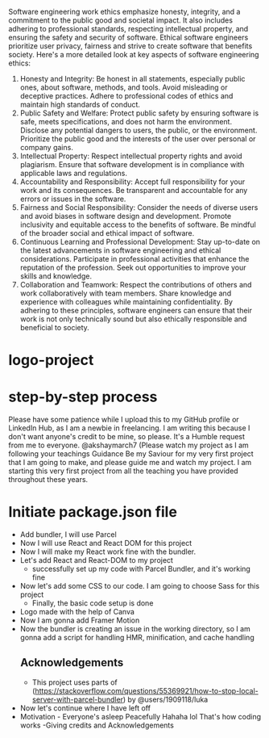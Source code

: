<!-- @format -->

Software engineering work ethics emphasize honesty, integrity, and a commitment to the public good and societal impact. It also includes adhering to professional standards, respecting intellectual property, and ensuring the safety and security of software. Ethical software engineers prioritize user privacy, fairness and strive to create software that benefits society. 
Here's a more detailed look at key aspects of software engineering ethics:
1. Honesty and Integrity:
Be honest in all statements, especially public ones, about software, methods, and tools. 
Avoid misleading or deceptive practices. 
Adhere to professional codes of ethics and maintain high standards of conduct. 
2. Public Safety and Welfare: 
Protect public safety by ensuring software is safe, meets specifications, and does not harm the environment.
Disclose any potential dangers to users, the public, or the environment.
Prioritize the public good and the interests of the user over personal or company gains.
3. Intellectual Property: 
Respect intellectual property rights and avoid plagiarism.
Ensure that software development is in compliance with applicable laws and regulations.
4. Accountability and Responsibility:
Accept full responsibility for your work and its consequences. 
Be transparent and accountable for any errors or issues in the software. 
5. Fairness and Social Responsibility:
Consider the needs of diverse users and avoid biases in software design and development. 
Promote inclusivity and equitable access to the benefits of software. 
Be mindful of the broader social and ethical impact of software. 
6. Continuous Learning and Professional Development:
Stay up-to-date on the latest advancements in software engineering and ethical considerations. 
Participate in professional activities that enhance the reputation of the profession. 
Seek out opportunities to improve your skills and knowledge. 
7. Collaboration and Teamwork:
Respect the contributions of others and work collaboratively with team members. 
Share knowledge and experience with colleagues while maintaining confidentiality. 
By adhering to these principles, software engineers can ensure that their work is not only technically sound but also ethically responsible and beneficial to society. 
# logo-project

# step-by-step process

Please have some patience while I upload this to my GitHub profile or LinkedIn Hub, as I am a newbie in freelancing. I am writing this because I don't want anyone's credit to be mine, so please. It's a Humble request from me to everyone.
 @akshaymarch7 (Please watch my project as I am following your teachings Guidance Be my Saviour for my very first project that I am going to make, and please guide me and watch my project. I am starting this very first project from all the teaching you have provided throughout these years.

# Initiate package.json file

- Add bundler, I will use Parcel
- Now I will use React and React DOM for this project
- Now I will make my React work fine with the bundler.
- Let's add React and React-DOM to my project
  - successfully set up my code with Parcel Bundler, and it's working fine
- Now let's add some CSS to our code. I am going to choose Sass for this project
  - Finally, the basic code setup is done
- Logo made with the help of Canva
- Now I am gonna add Framer Motion
- Now the bundler is creating an issue in the working directory, so I am gonna add a script for handling HMR, minification, and cache handling
  ## Acknowledgements
   - This project uses parts of (https://stackoverflow.com/questions/55369921/how-to-stop-local-server-with-parcel-bundler) by @users/1909118/luka
- Now let's continue where I have left off
- Motivation - Everyone's asleep Peacefully Hahaha lol That's how coding works
  -Giving credits and Acknowledgements
